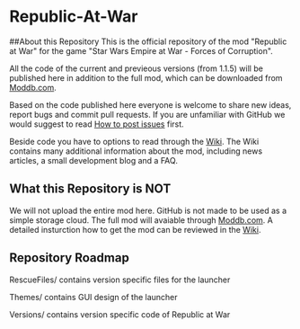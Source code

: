 # Republic-At-War
##About this Repository
This is the official repository of the mod "Republic at War" for the game "Star Wars Empire at War - Forces of Corruption". 

All the code of the current and previeous versions (from 1.1.5) will be published here in addition to the full mod, 
which can be downloaded from [Moddb.com](http://www.moddb.com/mods/republic-at-war).

Based on the code published here everyone is welcome to share new ideas, report bugs and commit pull requests. 
If you are unfamiliar with GitHub we would suggest to read [How to post issues](https://github.com/Republic-at-War/Republic-At-War/wiki#how-to-post-issues) first.

Beside code you have to options to read through the [Wiki](https://github.com/Republic-at-War/Republic-At-War/wiki). The Wiki contains many
additional information about the mod, including news articles, a small development blog and a FAQ.


## What this Repository is NOT
We will not upload the entire mod here. GitHub is not made to be used as a simple storage cloud. 
The full mod will avaiable through [Moddb.com](http://www.moddb.com/mods/republic-at-war).
A detailed insturction how to get the mod can be reviewed in the [Wiki](https://github.com/Republic-at-War/Republic-At-War/wiki).



## Repository Roadmap

RescueFiles/ contains version specific files for the launcher

Themes/ contains GUI design of the launcher

Versions/ contains version specific code of Republic at War

